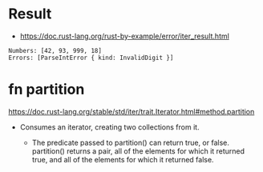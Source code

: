 # Result

- https://doc.rust-lang.org/rust-by-example/error/iter_result.html  
```
Numbers: [42, 93, 999, 18]
Errors: [ParseIntError { kind: InvalidDigit }]
```

# fn partition

https://doc.rust-lang.org/stable/std/iter/trait.Iterator.html#method.partition

- Consumes an iterator, creating two collections from it.

  - The predicate passed to partition() can return true, or false. partition() returns a pair, all of the elements for which it returned true, and all of the elements for which it returned false.
